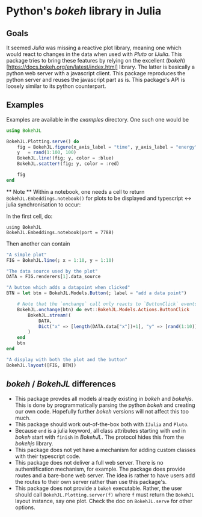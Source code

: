 # Python's *bokeh* library in Julia

## Goals

It seemed *Julia* was missing a reactive plot library, meaning one which would
react to changes in the data when used with *Pluto* or *IJulia*. This package
tries to bring these features by relying on the excellent
(*bokeh*)[https://docs.bokeh.org/en/latest/index.html] library. The latter is
basically a python web server with a javascript client. This package reproduces
the python server and reuses the javascript part as is. This package's API is
loosely similar to its python counterpart.

## Examples

Examples are available in the *examples* directory. One such one would be

```julia
using BokehJL

BokehJL.Plotting.serve() do
    fig = BokehJL.figure(x_axis_label = "time", y_axis_label = "energy")
    y   = rand(1:100, 100)
    BokehJL.line!(fig; y, color = :blue)
    BokehJL.scatter!(fig; y, color = :red)

    fig
end
```

** Note ** Within a notebook, one needs a cell to return `BokehJL.Embeddings.notebook()`
for plots to be displayed and typescript <-> julia synchronisation to occur:

In the first cell, do:

```
using BokehJL
BokehJL.Embeddings.notebook(port = 7788)
```

Then another can contain

```julia
"A simple plot"
FIG = BokehJL.line(; x = 1:10, y = 1:10)

"The data source used by the plot"
DATA = FIG.renderers[1].data_source

"A button which adds a datapoint when clicked"
BTN = let btn = BokehJL.Models.Button(; label = "add a data point")

    # Note that the `onchange` call only reacts to `ButtonClick` events
    BokehJL.onchange(btn) do evt::BokehJL.Models.Actions.ButtonClick
        BokehJL.stream!(
            DATA,
            Dict("x" => [length(DATA.data["x"])+1], "y" => [rand(1:10)])
        )
    end
    btn
end

"A display with both the plot and the button"
BokehJL.layout([FIG, BTN])
```

## *bokeh* / *BokehJL* differences

* This package provdes all models already existing in *bokeh* and *bokehjs*.
This is done by programmatically parsing the python *bokeh* and creating our
own code. Hopefully further *bokeh* versions will not affect this too much.
* This package should work out-of-the-box both with `IJulia` and `Pluto`.
* Because `end` is a julia keyword, all class attributes starting with `end` in
*bokeh* start with `finish` in *BokehJL*. The protocol hides this from the
*bokehjs* library.
* This package does not yet have a mechanism for adding custom classes with
their typescript code.
* This package does not deliver a full web server. There is no authentification mechanism, for example.
The package does provide routes and a bare-bone web server. The idea is rather to have users add the routes 
to their own server rather than use this package's.
* This package does not provide a `bokeh` executable. Rather, the user should
call `BokehJL.Plotting.server(f)` where `f` must return the `BokehJL` layout
instance, say one plot. Check the doc on `BokehJL.serve` for other options.
